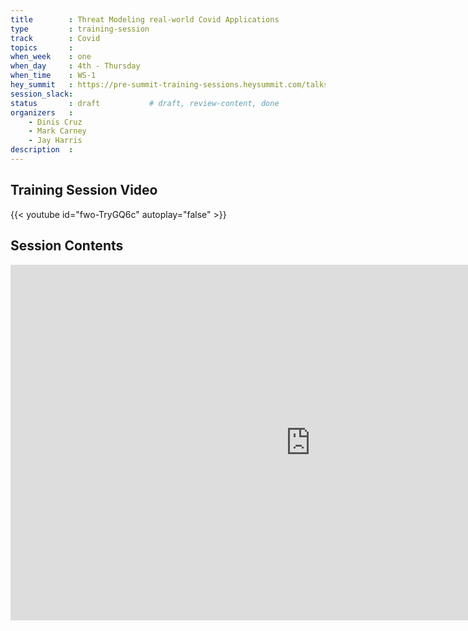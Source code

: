 ```yaml
---
title        : Threat Modeling real-world Covid Applications
type         : training-session
track        : Covid
topics       :
when_week    : one
when_day     : 4th - Thursday
when_time    : WS-1
hey_summit   : https://pre-summit-training-sessions.heysummit.com/talks/threat-modeling-introduction/
session_slack:
status       : draft           # draft, review-content, done
organizers   : 
    - Dinis Cruz
    - Mark Carney
    - Jay Harris
description  : 
---
```


## Training Session Video

{{< youtube id="fwo-TryGQ6c" autoplay="false" >}} 

## Session Contents

<iframe src="https://docs.google.com/presentation/d/e/2PACX-1vR0wGU0e4Gn-XQwKbwUttdPhtCwB252klnbGZKxi9kIRZIRaR58vw8w0BWa0h1E5HC0_zZatFfkR3iA/embed?start=false&loop=false&delayms=3000" frameborder="0" width="960" height="569" allowfullscreen="true" mozallowfullscreen="true" webkitallowfullscreen="true"></iframe>

<!--Add intro-->
